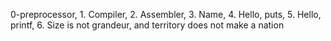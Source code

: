 0-preprocessor, 1. Compiler, 2. Assembler, 3. Name, 4. Hello, puts, 5. Hello, printf, 6. Size is not grandeur, and territory does not make a nation
